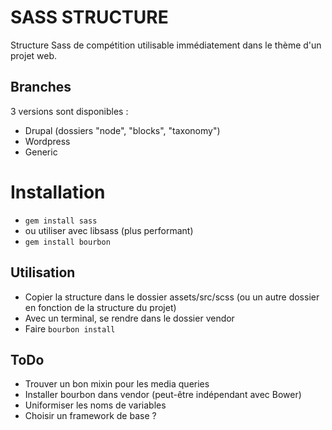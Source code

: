 # SASS STRUCTURE

Structure Sass de compétition utilisable immédiatement dans le thème d'un projet web.

## Branches

3 versions sont disponibles :  

* Drupal (dossiers "node", "blocks", "taxonomy")
* Wordpress 
* Generic 

# Installation  
* <code>gem install sass</code>
* ou utiliser avec libsass (plus performant)  
* <code>gem install bourbon</code>  

## Utilisation  
* Copier la structure dans le dossier assets/src/scss (ou un autre dossier en fonction de la structure du projet)  
* Avec un terminal, se rendre dans le dossier vendor
* Faire <code>bourbon install</code>

## ToDo

* Trouver un bon mixin pour les media queries  
* Installer bourbon dans vendor (peut-être indépendant avec Bower)  
* Uniformiser les noms de variables  
* Choisir un framework de base ?  

